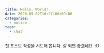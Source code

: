 ```yaml
---
title: Hello, World!
date: 2020-09-02T16:27:00+09:00
categories:
  - notice
tags:
  - chat
---
```


첫 포스트 작성을 시도해 봅니다.
잘 되면 좋겠네요. :D

